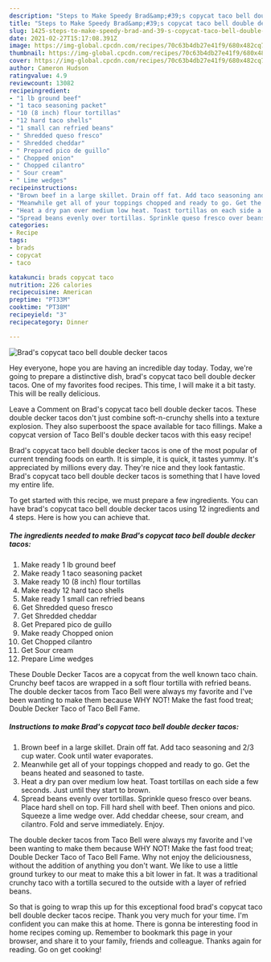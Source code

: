 ```yaml
---
description: "Steps to Make Speedy Brad&amp;#39;s copycat taco bell double decker tacos"
title: "Steps to Make Speedy Brad&amp;#39;s copycat taco bell double decker tacos"
slug: 1425-steps-to-make-speedy-brad-and-39-s-copycat-taco-bell-double-decker-tacos
date: 2021-02-27T15:17:08.391Z
image: https://img-global.cpcdn.com/recipes/70c63b4db27e41f9/680x482cq70/brads-copycat-taco-bell-double-decker-tacos-recipe-main-photo.jpg
thumbnail: https://img-global.cpcdn.com/recipes/70c63b4db27e41f9/680x482cq70/brads-copycat-taco-bell-double-decker-tacos-recipe-main-photo.jpg
cover: https://img-global.cpcdn.com/recipes/70c63b4db27e41f9/680x482cq70/brads-copycat-taco-bell-double-decker-tacos-recipe-main-photo.jpg
author: Cameron Hudson
ratingvalue: 4.9
reviewcount: 13082
recipeingredient:
- "1 lb ground beef"
- "1 taco seasoning packet"
- "10 (8 inch) flour tortillas"
- "12 hard taco shells"
- "1 small can refried beans"
- " Shredded queso fresco"
- " Shredded cheddar"
- " Prepared pico de guillo"
- " Chopped onion"
- " Chopped cilantro"
- " Sour cream"
- " Lime wedges"
recipeinstructions:
- "Brown beef in a large skillet. Drain off fat. Add taco seasoning and 2/3 cup water. Cook until water evaporates."
- "Meanwhile get all of your toppings chopped and ready to go. Get the beans heated and seasoned to taste."
- "Heat a dry pan over medium low heat. Toast tortillas on each side a few seconds. Just until they start to brown."
- "Spread beans evenly over tortillas. Sprinkle queso fresco over beans. Place hard shell on top. Fill hard shell with beef. Then onions and pico. Squeeze a lime wedge over. Add cheddar cheese, sour cream, and cilantro. Fold and serve immediately. Enjoy."
categories:
- Recipe
tags:
- brads
- copycat
- taco

katakunci: brads copycat taco 
nutrition: 226 calories
recipecuisine: American
preptime: "PT33M"
cooktime: "PT38M"
recipeyield: "3"
recipecategory: Dinner

---
```



![Brad&#39;s copycat taco bell double decker tacos](https://img-global.cpcdn.com/recipes/70c63b4db27e41f9/680x482cq70/brads-copycat-taco-bell-double-decker-tacos-recipe-main-photo.jpg)

Hey everyone, hope you are having an incredible day today. Today, we're going to prepare a distinctive dish, brad&#39;s copycat taco bell double decker tacos. One of my favorites food recipes. This time, I will make it a bit tasty. This will be really delicious.

Leave a Comment on Brad&#39;s copycat taco bell double decker tacos. These double decker tacos don&#39;t just combine soft-n-crunchy shells into a texture explosion. They also superboost the space available for taco fillings. Make a copycat version of Taco Bell&#39;s double decker tacos with this easy recipe!

Brad&#39;s copycat taco bell double decker tacos is one of the most popular of current trending foods on earth. It is simple, it is quick, it tastes yummy. It's appreciated by millions every day. They're nice and they look fantastic. Brad&#39;s copycat taco bell double decker tacos is something that I have loved my entire life.


To get started with this recipe, we must prepare a few ingredients. You can have brad&#39;s copycat taco bell double decker tacos using 12 ingredients and 4 steps. Here is how you can achieve that.

<!--inarticleads1-->

##### The ingredients needed to make Brad&#39;s copycat taco bell double decker tacos:

1. Make ready 1 lb ground beef
1. Make ready 1 taco seasoning packet
1. Make ready 10 (8 inch) flour tortillas
1. Make ready 12 hard taco shells
1. Make ready 1 small can refried beans
1. Get  Shredded queso fresco
1. Get  Shredded cheddar
1. Get  Prepared pico de guillo
1. Make ready  Chopped onion
1. Get  Chopped cilantro
1. Get  Sour cream
1. Prepare  Lime wedges


These Double Decker Tacos are a copycat from the well known taco chain. Crunchy beef tacos are wrapped in a soft flour tortilla with refried beans. The double decker tacos from Taco Bell were always my favorite and I&#39;ve been wanting to make them because WHY NOT! Make the fast food treat; Double Decker Taco of Taco Bell Fame. 

<!--inarticleads2-->

##### Instructions to make Brad&#39;s copycat taco bell double decker tacos:

1. Brown beef in a large skillet. Drain off fat. Add taco seasoning and 2/3 cup water. Cook until water evaporates.
1. Meanwhile get all of your toppings chopped and ready to go. Get the beans heated and seasoned to taste.
1. Heat a dry pan over medium low heat. Toast tortillas on each side a few seconds. Just until they start to brown.
1. Spread beans evenly over tortillas. Sprinkle queso fresco over beans. Place hard shell on top. Fill hard shell with beef. Then onions and pico. Squeeze a lime wedge over. Add cheddar cheese, sour cream, and cilantro. Fold and serve immediately. Enjoy.


The double decker tacos from Taco Bell were always my favorite and I&#39;ve been wanting to make them because WHY NOT! Make the fast food treat; Double Decker Taco of Taco Bell Fame. Why not enjoy the deliciousness, without the addition of anything you don&#39;t want. We like to use a little ground turkey to our meat to make this a bit lower in fat. It was a traditional crunchy taco with a tortilla secured to the outside with a layer of refried beans. 

So that is going to wrap this up for this exceptional food brad&#39;s copycat taco bell double decker tacos recipe. Thank you very much for your time. I'm confident you can make this at home. There is gonna be interesting food in home recipes coming up. Remember to bookmark this page in your browser, and share it to your family, friends and colleague. Thanks again for reading. Go on get cooking!
